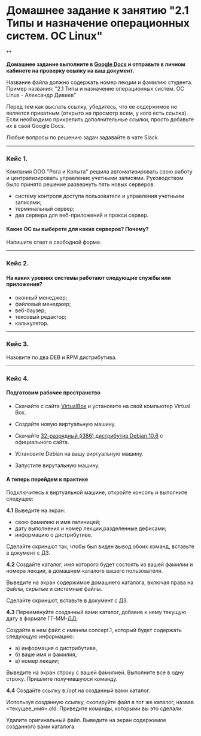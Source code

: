 # Домашнее задание к занятию "2.1 Типы и назначение операционных систем. ОС Linux"

**

**Домашнее задание выполните в [Google Docs](https://docs.google.com/) и отправьте в личном кабинете на проверку ссылку на ваш документ.** 

Название файла должно содержать номер лекции и фамилию студента. Пример названия: "2.1 Типы и назначение операционных систем. ОС Linux - Александр Дивеев"

Перед тем как выслать ссылку, убедитесь, что ее содержимое не является приватным (открыто на просмотр всем, у кого есть ссылка). Если необходимо прикрепить дополнительные ссылки, просто добавьте их в свой Google Docs.

Любые вопросы по решению задач задавайте в чате Slack.

---

### Кейс 1.

Компания ООО "Рога и Копыта" решила автоматизировать свою работу и централизировать управление учетными записями. 
Руководством было принято решение развернуть пять новых серверов: 

* систему контроля доступа пользователе и управления учетныим записями;
* терминальный сервер;
* два сервера для веб-приложений и прокси сервер. 

#### Какие ОС вы выберете для каких серверов? Почему?

Напишите ответ в свободной форме.

---

### Кейс 2.

#### На каких уровнях системы работают следующие службы или приложения?

* оконный менеджер;
* файловый менеджер;
* веб-баузер;
* тексовый редактор;
* калькулятор.

---

### Кейс 3.

Назовите по два DEB и RPM дистрибутива. 

---

### Кейс 4. 

#### Подготовим рабочее пространство

* Скачайте с сайта [VirtualBox](https://www.virtualbox.org/) и установите на свой компьютер Virtual Box.

* Создайте новую виртуальную машину.

* Скачайте [32-разрядный (i386) дистрибутив Debian 10.6](https://www.debian.org/distrib/) с официального сайта.

* Установите Debian на вашу виртуальную машину.

* Запустите вирутальную машину.

#### А теперь перейдем к практике

Подключитесь к виртуальной машине, откройте консоль и выполните следущее:

**4.1** 
Выведите на экран:
* свою фамилию и имя латиницей;
* дату выполнения и номер лекции,разделенные дефисами;
* информацию о дистрибутиве. 

Сделайте скриншот так, чтобы был виден вывод обоих команд, вставьте в документ с ДЗ.

**4.2** 
Создайте каталог, имя которого будет состоять из вашей фамилии и номера лекции, в домашнем каталоге вашего пользователя. 

Выведите на экран содержимое домашнего каталога, включая права на файлы, скрытые и системные файлы.

Сделайте скриншот, вставьте в документ с ДЗ.

**4.3**
Переименуйте созданный вами каталог, добавив к нему текущую дату в формате ГГ-ММ-ДД; 

Создайте в нем файл с именем concept.1, который будет содержать следующую информацию: 

* а) информация о дистрибутиве,
* б) ваше имя и фамилия, 
* в) номер лекции;

Выведите на экран строку с вашей фамилией. Выполните все в одну строку. Пришлите получившуюся команду.

**4.4**
Создайте ссылку в /opt на созданный вами каталог.

Используя созданную ссылку, скопируйте файл в тот же каталог, назвав <текущее_имя>.old. Приведите команды, которыми вы это сделали.

Удалите оригинальный файл. Выведите на экран содержимое созданного вами каталога.
